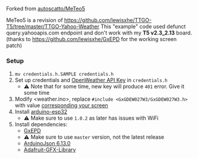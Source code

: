 Forked from [autoscatto/MeTeo5](https://github.com/autoscatto/MeTeo5)

MeTeo5 is a revision of https://github.com/lewisxhe/TTGO-T5/tree/master/TTGO-Yahoo-Weather
This "example" code used defunct query.yahooapis.com endpoint and don't work with my **T5 v2.3_2.13** board. (thanks to https://github.com/lewisxhe/GxEPD for the working screen patch)

### Setup

1. `mv credentials.h.SAMPLE credentials.h`
2. Set up credentials and [OpenWeather API Key](https://openweathermap.org/appid) in `credentials.h`
    - ⚠ Note that for some time, new key will produce `401` error. Give it some time
3. Modify <weather.ino>, replace `#include <GxGDEW027W3/GxGDEW027W3.h>` with value [corresponding your screen](https://github.com/Xinyuan-LilyGO/LilyGo-T5-Epaper-Series/blob/05de6cd912d2dcfff040acc548d45830d2559c33/examples/GxEPD_Example/GxEPD_Example.ino#L18-L35)
4. Install [arduino-esp32](https://github.com/espressif/arduino-esp32#installation-instructions)
    - ⚠ Make sure to use `1.0.2` as later has issues with WiFi
5. Install dependencies:
    - [GxEPD](https://github.com/lewisxhe/GxEPD)
    - ⚠ Make sure to use `master` version, not the latest release
    - [ArduinoJson 6.13.0](https://github.com/bblanchon/ArduinoJson)
    - [Adafruit-GFX-Library](https://github.com/adafruit/Adafruit-GFX-Library)

